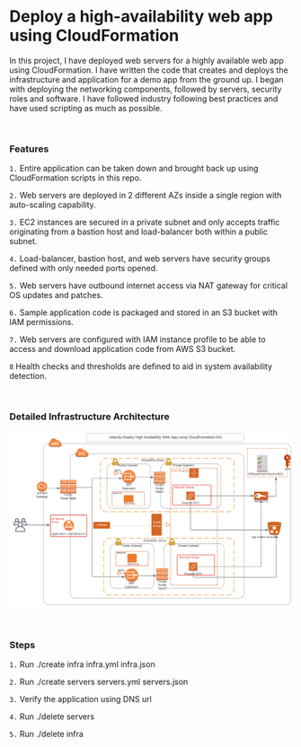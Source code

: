 # Deploy a high-availability web app using CloudFormation
In this project, I have deployed web servers for a highly available web app using CloudFormation. I have written the code that creates and deploys the infrastructure and application for a demo app from the ground up. I began with deploying the networking components, followed by servers, security roles and software. I have followed industry following best practices and have used scripting as much as possible.

<br>

### Features

`1.` Entire application can be taken down and brought back up using CloudFormation scripts in this repo.

`2.` Web servers are deployed in 2 different AZs inside a single region with auto-scaling capability.

`3.` EC2 instances are secured in a private subnet and only accepts traffic originating from a bastion host and load-balancer both within a public subnet.

`4.`  Load-balancer, bastion host, and web servers have security groups defined with only needed ports opened.

`5.`  Web servers have outbound internet access via NAT gateway for critical OS updates and patches.

`6.`  Sample application code is packaged and stored in an S3 bucket with IAM permissions.

`7.`  Web servers are configured with IAM instance profile to be able to access and download application code from AWS S3 bucket.

`8` Health checks and thresholds are defined to aid in system availability detection.

<br>

### Detailed Infrastructure Architecture

<p align="center">
    <img src="./HA-WebApp-Infrastructure.png" alt="arch diagram">
</p>

<br />

### Steps
`1.` Run ./create infra infra.yml infra.json

`2.` Run ./create servers servers.yml servers.json

`3.` Verify the application using DNS url

`4.` Run ./delete servers

`5.` Run ./delete infra